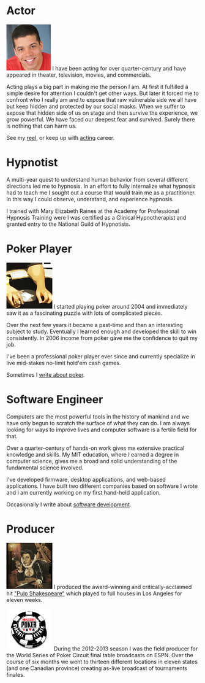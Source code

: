 ---
---
# Actor

![](/images/about-me/actor.jpg)
I have been acting for over quarter-century and have appeared in theater,
television, movies, and commercials.

Acting plays a big part in making me the person I am. At first it fulfilled a
simple desire for attention I couldn't get other ways. But later it forced me to
confront who I really am and to expose that raw vulnerable side we all have but
keep hidden and protected by our social masks. When we suffer to expose that
hidden side of us on stage and then survive the experience, we grow powerful. We
have faced our deepest fear and survived. Surely there is nothing that can harm
us.

See my [reel](/new-year-new-reel), or keep up with [acting](/acting) career.

# Hypnotist

A multi-year quest to understand human behavior from several different
directions led me to hypnosis. In an effort to fully internalize what hypnosis
had to teach me I sought out a course that would train me as a practitioner. In
this way I could observe, understand, and experience hypnosis.

I trained with Mary Elizabeth Raines at the Academy for Professional Hypnosis
Training were I was certified as a Clinical Hypnotherapist and granted entry to
the National Guild of Hypnotists.

# Poker Player

![](/images/about-me/poker-player.png)
I started playing poker around 2004 and immediately saw it as a fascinating
puzzle with lots of complicated pieces.

Over the next few years it became a past-time and then an interesting subject to
study. Eventually I learned enough and developed the skill to win consistently.
In 2006 income from poker gave me the confidence to quit my job.

I've been a professional poker player ever since and currently specialize in
live mid-stakes no-limit hold'em cash games.

Sometimes I [write about poker](/poker).

# Software Engineer

Computers are the most powerful tools in the history of mankind and we have only
begun to scratch the surface of what they can do. I am always looking for ways
to improve lives and computer software is a fertile field for that.

Over a quarter-century of hands-on work gives me extensive practical knowledge
and skills. My MIT education, where I earned a degree in computer science, gives
me a broad and solid understanding of the fundamental science involved.

I've developed firmware, desktop applications, and web-based applications. I
have built two different companies based on software I wrote and I am currently
working on my first hand-held application.

Occasionally I write about [software development](/software).

# Producer

![](/images/about-me/pulp-shakespeare.jpg)
I produced the award-winning and critically-acclaimed hit ["Pulp
Shakespeare"](https://www.youtube.com/watch?v=ffkeYdpjaIs) which played to full
houses in Los Angeles for eleven weeks.

<img src="/images/about-me/wsop-circuit-logo.gif" class="right">
During the 2012-2013 season I was the field producer for the World Series of
Poker Circuit final table broadcasts on ESPN. Over the course of six months we
went to thirteen different locations in eleven states (and one Canadian
province) creating as-live broadcast of tournaments finales.
